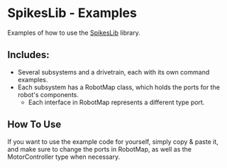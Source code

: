 # SpikesLib - Examples
Examples of how to use the [SpikesLib](https://github.com/Spikes-2212-Programming-Guild/SpikesLib2) library.

## Includes:
- Several subsystems and a drivetrain, each with its own command examples.
- Each subsystem has a RobotMap class, which holds the ports for the robot's components.
  - Each interface in RobotMap represents a different type port.

## How To Use
If you want to use the example code for yourself, simply copy & paste it, and make sure to change the ports in RobotMap,
as well as the MotorController type when necessary.
